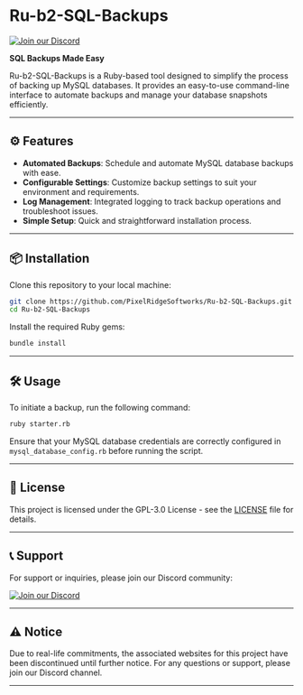 # Ru-b2-SQL-Backups

[![Join our Discord](https://img.shields.io/badge/Discord-Join%20Server-7289DA?logo=discord\&logoColor=white)](https://discord.gg/j6v99ZPkrQ)

**SQL Backups Made Easy**

Ru-b2-SQL-Backups is a Ruby-based tool designed to simplify the process of backing up MySQL databases. It provides an easy-to-use command-line interface to automate backups and manage your database snapshots efficiently.

---

## ⚙️ Features

* **Automated Backups**: Schedule and automate MySQL database backups with ease.
* **Configurable Settings**: Customize backup settings to suit your environment and requirements.
* **Log Management**: Integrated logging to track backup operations and troubleshoot issues.
* **Simple Setup**: Quick and straightforward installation process.

---

## 📦 Installation

Clone this repository to your local machine:

```bash
git clone https://github.com/PixelRidgeSoftworks/Ru-b2-SQL-Backups.git
cd Ru-b2-SQL-Backups
```

Install the required Ruby gems:

```bash
bundle install
```

---

## 🛠️ Usage

To initiate a backup, run the following command:

```bash
ruby starter.rb
```

Ensure that your MySQL database credentials are correctly configured in `mysql_database_config.rb` before running the script.

---

## 📄 License

This project is licensed under the GPL-3.0 License - see the [LICENSE](LICENSE) file for details.

---

## 📞 Support

For support or inquiries, please join our Discord community:

[![Join our Discord](https://img.shields.io/badge/Discord-Join%20Server-7289DA?logo=discord\&logoColor=white)](https://discord.gg/j6v99ZPkrQ)

---

## ⚠️ Notice

Due to real-life commitments, the associated websites for this project have been discontinued until further notice. For any questions or support, please join our Discord channel.

---
